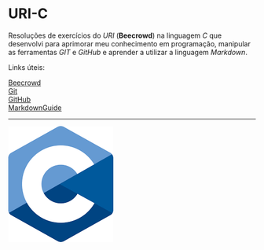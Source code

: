 # URI-C

Resoluções de exercícios do *URI* (**Beecrowd**) na linguagem *C* que desenvolvi para aprimorar meu conhecimento em programação, manipular as ferramentas *GIT* e *GitHub* e aprender a utilizar a linguagem *Markdown*.

Links úteis:    

[Beecrowd](https://www.beecrowd.com.br/judge/pt/login?redirect=%2Fpt%3Forigem%3D1)  
[Git](https://git-scm.com/doc)  
[GitHub](https://docs.github.com/pt)  
[MarkdownGuide](https://www.markdownguide.org/basic-syntax/)

--- 

![imagemc.png](https://github.com/vlcp197/URI-C/blob/master/imagemc.png)




